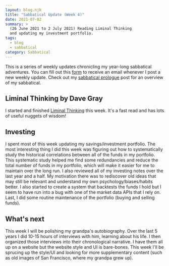 ```yaml
---
layout: blog.njk
title: "Sabbatical Update (Week 4)"
date: 2021-07-02
summary: >
  (26 June 2021 to 2 July 2021) Reading Liminal Thinking
  and updating my investment portfolio.
tags:
  - blog
  - sabbatical
category: Sabbatical
---
```


<aside>
  This is a series of weekly updates chronicling my year-long
  sabbatical adventures. You can fill out this
  <a href="https://forms.gle/52HXSYj3SJ9tUbMy8">form</a> to receive
  an email whenever I post a new weekly update. Check out my
  <a href="/sabbatical/prologue">sabbatical prologue</a> post
  for an overview of my sabbatical.
</aside>

## Liminal Thinking by Dave Gray

I started and finished [Liminal Thinking](http://liminalthinking.com/book/)
this week. It's a fast read and has lots of useful nuggets of wisdom!

## Investing

I spent most of this week updating my savings/investment portfolio.
The most interesting thing I did this week was figuring out how
to systematically study the historical correlations between all of
the funds in my portfolio. This systematic study helped me find
some redundancies and reduce the total number of funds in my portfolio,
which will make it easier for me to maintain over the long run. I also
reviewed all of my investing notes over the last year and a half. My
motivation there was to rediscover old ideas that may still be
relevant and understand my own psychology/biases/habits better.
I also started to create a system that backtests the funds I hold
but I seem to have run into a bug with one of the market data APIs
that I rely on. Last, I did some routine maintenance of the portfolio
(buying and selling funds).

## What's next

This week I will be polishing my grandpa's autobiography.
Over the last 5 years I did 10-15 hours of interviews with him,
learning about his life. I then organized those interviews into
their chronological narrative. I have them all up on a website
but the website style and UI is bare-bones. This week I'll be
sprucing up the style/UI and looking for more supplementary
content (such as old images of San Francisco, where my grandpa
grew up).
